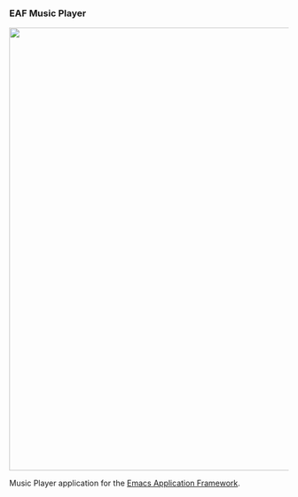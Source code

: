 ### EAF Music Player
<p align="center">
  <img width="800" src="./screenshot.png">
</p>

Music Player application for the [Emacs Application Framework](https://github.com/emacs-eaf/emacs-application-framework).
